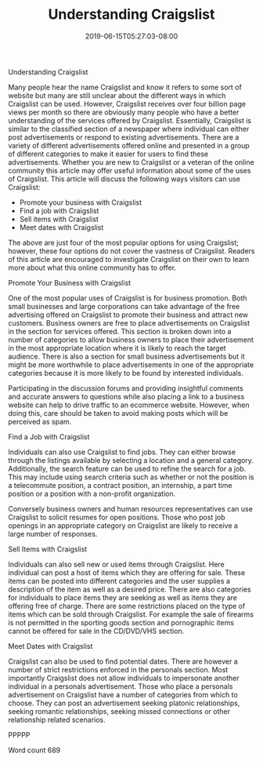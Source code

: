 ﻿---
title: "Understanding Craigslist"
date: 2019-06-15T05:27:03-08:00
description: "Craigslist Tips for Web Success"
featured_image: "/images/Craigslist.jpg"
tags: ["Craigslist"]
---

Understanding Craigslist

Many people hear the name Craigslist and know it refers to some sort of website but many are still unclear about the different ways in which Craigslist can be used. However, Craigslist receives over four billion page views per month so there are obviously many people who have a better understanding of the services offered by Craigslist. Essentially, Craigslist is similar to the classified section of a newspaper where individual can either post advertisements or respond to existing advertisements. There are a variety of different advertisements offered online and presented in a group of different categories to make it easier for users to find these advertisements. Whether you are new to Craigslist or a veteran of the online community this article may offer useful information about some of the uses of Craigslist. This article will discuss the following ways visitors can use Craigslist:

* Promote your business with Craigslist
* Find a job with Craigslist
* Sell items with Craigslist
* Meet dates with Craigslist

The above are just four of the most popular options for using Craigslist; however, these four options do not cover the vastness of Craigslist. Readers of this article are encouraged to investigate Craigslist on their own to learn more about what this online community has to offer. 

Promote Your Business with Craigslist

One of the most popular uses of Craigslist is for business promotion. Both small businesses and large corporations can take advantage of the free advertising offered on Craigslist to promote their business and attract new customers. Business owners are free to place advertisements on Craigslist in the section for services offered. This section is broken down into a number of categories to allow business owners to place their advertisement in the most appropriate location where it is likely to reach the target audience. There is also a section for small business advertisements but it might be more worthwhile to place advertisements in one of the appropriate categories because it is more likely to be found by interested individuals. 

Participating in the discussion forums and providing insightful comments and accurate answers to questions while also placing a link to a business website can help to drive traffic to an ecommerce website. However, when doing this, care should be taken to avoid making posts which will be perceived as spam. 

Find a Job with Craigslist

Individuals can also use Craigslist to find jobs. They can either browse through the listings available by selecting a location and a general category. Additionally, the search feature can be used to refine the search for a job. This may include using search criteria such as whether or not the position is a telecommute position, a contract position, an internship, a part time position or a position with a non-profit organization. 

Conversely business owners and human resources representatives can use Craigslist to solicit resumes for open positions. Those who post job openings in an appropriate category on Craigslist are likely to receive a large number of responses. 

Sell Items with Craigslist

Individuals can also sell new or used items through Craigslist. Here individual can post a host of items which they are offering for sale. These items can be posted into different categories and the user supplies a description of the item as well as a desired price. There are also categories for individuals to place items they are seeking as well as items they are offering free of charge. There are some restrictions placed on the type of items which can be sold through Craigslist. For example the sale of firearms is not permitted in the sporting goods section and pornographic items cannot be offered for sale in the CD/DVD/VHS section. 

Meet Dates with Craigslist

Craigslist can also be used to find potential dates. There are however a number of strict restrictions enforced in the personals section. Most importantly Craigslist does not allow individuals to impersonate another individual in a personals advertisement. Those who place a personals advertisement on Craigslist have a number of categories from which to choose. They can post an advertisement seeking platonic relationships, seeking romantic relationships, seeking missed connections or other relationship related scenarios. 

PPPPP

Word count 689


